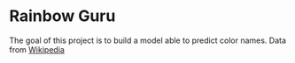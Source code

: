 # Rainbow Guru
The goal of this project is to build a model able to predict color names. Data from [Wikipedia](https://en.wikipedia.org/wiki/Lists_of_colors)

